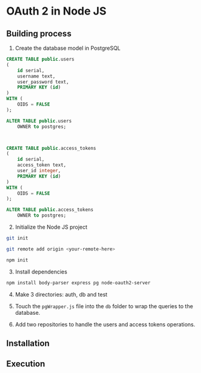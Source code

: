 # OAuth 2 in Node JS

## Building process

1. Create the database model in PostgreSQL

```sql
CREATE TABLE public.users
(
    id serial,
    username text,
    user_password text,
    PRIMARY KEY (id)
)
WITH (
    OIDS = FALSE
);

ALTER TABLE public.users
    OWNER to postgres;



CREATE TABLE public.access_tokens
(
    id serial,
    access_token text,
    user_id integer,
    PRIMARY KEY (id)
)
WITH (
    OIDS = FALSE
);

ALTER TABLE public.access_tokens
    OWNER to postgres;
```
2. Initialize the Node JS project

```bash
git init
```

```bash
git remote add origin <your-remote-here>
```

```bash
npm init
```

3. Install dependencies
```bash
npm install body-parser express pg node-oauth2-server
```

4. Make 3 directories: auth, db and test

5. Touch the `pgWrapper.js` file into the `db` folder to wrap the queries to the database.

6. Add two repositories to handle the users and access tokens operations.

## Installation


## Execution

